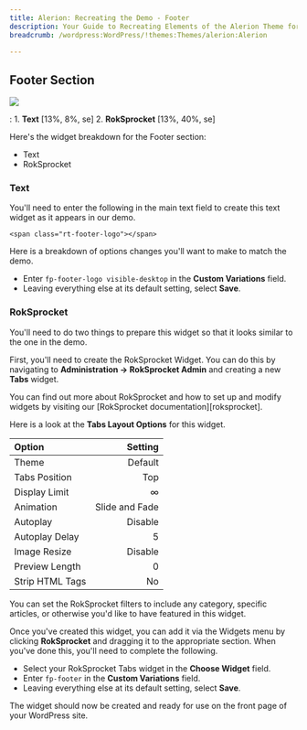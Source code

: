 ```yaml
---
title: Alerion: Recreating the Demo - Footer
description: Your Guide to Recreating Elements of the Alerion Theme for WordPress
breadcrumb: /wordpress:WordPress/!themes:Themes/alerion:Alerion

---
```


Footer Section
-----
![][demo]

:   1. **Text** [13%, 8%, se]
    2. **RokSprocket** [13%, 40%, se]

Here's the widget breakdown for the Footer section:

* Text
* RokSprocket

### Text

You'll need to enter the following in the main text field to create this text widget as it appears in our demo.

~~~
<span class="rt-footer-logo"></span>
~~~

Here is a breakdown of options changes you'll want to make to match the demo.

* Enter `fp-footer-logo visible-desktop` in the **Custom Variations** field.
* Leaving everything else at its default setting, select **Save**.

### RokSprocket

You'll need to do two things to prepare this widget so that it looks similar to the one in the demo.

First, you'll need to create the RokSprocket Widget. You can do this by navigating to **Administration -> RokSprocket Admin** and creating a new **Tabs** widget. 

You can find out more about RokSprocket and how to set up and modify widgets by visiting our [RokSprocket documentation][roksprocket].

Here is a look at the **Tabs Layout Options** for this widget.

| Option          |        Setting |  
| :-------------- | -------------: |  
| Theme           |        Default |  
| Tabs Position   |            Top |  
| Display Limit   |              ∞ |  
| Animation       | Slide and Fade |  
| Autoplay        |        Disable |  
| Autoplay Delay  |              5 |  
| Image Resize    |        Disable |  
| Preview Length  |              0 |  
| Strip HTML Tags |             No |  

You can set the RokSprocket filters to include any category, specific articles, or otherwise you'd like to have featured in this widget.

Once you've created this widget, you can add it via the Widgets menu by clicking **RokSprocket** and dragging it to the appropriate section. When you've done this, you'll need to complete the following.

* Select your RokSprocket Tabs widget in the **Choose Widget** field.
* Enter `fp-footer` in the **Custom Variations** field.
* Leaving everything else at its default setting, select **Save**.

The widget should now be created and ready for use on the front page of your WordPress site.

[demo]: assets/demo_10.jpeg